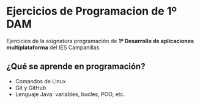 # Ejercicios de Programacion de 1º DAM

Ejercicios de la asignatura programación de **1º Desarrollo de aplicaciones
 multiplataforma** del IES Campanillas.

## ¿Qué se aprende en programación?

* Comandos de Linux
* Git y GitHub
* Lenguaje Java: variables, bucles, POO, etc.
